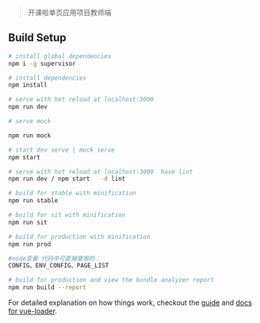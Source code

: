 
> 开课啦单页应用项目教师端

## Build Setup

``` bash
# install global dependencies
npm i -g supervisor

# install dependencies
npm install

# serve with hot reload at localhost:3000
npm run dev

# serve mock

npm run mock

# start dev serve | mock serve
npm start

# serve with hot reload at localhost:3000  have lint
npm run dev / npm start   -d lint

# build for stable with minification
npm run stable

# build for sit with minification
npm run sit

# build for production with minification
npm run prod

#node变量 代码中可直接使用的：
CONFIG、ENV_CONFIG、PAGE_LIST

# build for production and view the bundle analyzer report
npm run build --report
```

For detailed explanation on how things work, checkout the [guide](http://vuejs-templates.github.io/webpack/) and [docs for vue-loader](http://vuejs.github.io/vue-loader).

